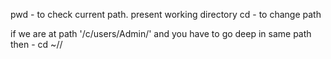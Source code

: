 pwd - to check current path. present working directory
cd <path> - to change path 

if we are at path '/c/users/Admin/' and you have to go deep in same path then - 
cd ~/<deep path>/

